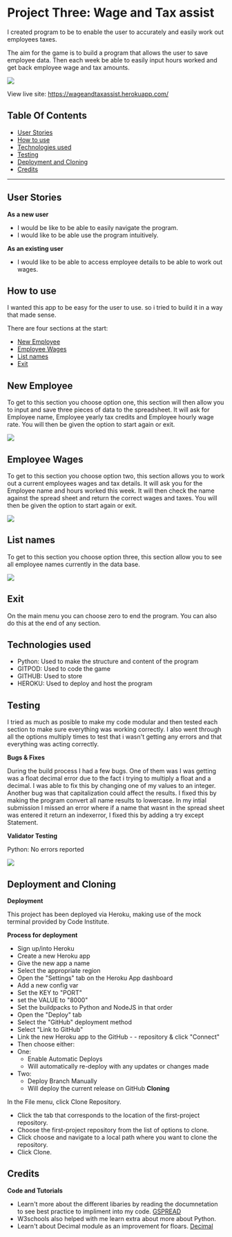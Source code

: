 # Project Three: Wage and Tax assist

I created program to be to enable the user to accurately and easily work out employees taxes.

The aim for the game is to build a program that allows the user to save employee data. Then each week be able to easily input hours worked and get back employee wage and tax amounts.

![](docs/startscreen.png)

View live site: https://wageandtaxassist.herokuapp.com/

## Table Of Contents

  * [User Stories](#user-stories) 
  * [How to use](#how-to-use)
  * [Technologies used](#technologies-used)
  * [Testing](#testing)
  * [Deployment and Cloning](#deployment-and-cloning)
  * [Credits](#credits)
---

## User Stories
__As a new user__

- I would be like to be able to easily navigate the program.
- I would like to be able use the program intuitively.

__As an existing user__

- I would like to be able to access employee details to be able to work out wages.

## How to use

I wanted this app to be easy for the user to use. so i tried to build it in a way that made sense. 

There are four sections at the start:

- [New Employee](#new-employee)
- [Employee Wages](#employee-wages)
- [List names](#list-names)
- [Exit](#exit)

## New Employee

To get to this section you choose option one, this section will then allow you to input and save three pieces of data to the spreadsheet. It will ask for Employee name, Employee yearly tax credits and Employee hourly wage rate. You will then be given the option to start again or exit.

![](docs/newemployee.png)

## Employee Wages

To get to this section you choose option two, this section allows you to work out a current employees wages and tax details. It will ask you for the Employee name and hours worked this week.
It will then check the name against the spread sheet and return the correct wages and taxes. You will then be given the option to start again or exit.

![](docs/existingemployee.png)

## List names

To get to this section you choose option three, this section allow you to see all employee names currently in the data base.

![](docs/employeelist.png)

## Exit

On the main menu you can choose zero to end the program. You can also do this at the end of any section.
## Technologies used

- Python: Used to make the structure and content of the program
- GITPOD: Used to code the game
- GITHUB: Used to store
- HEROKU: Used to deploy and host the program

## Testing

I tried as much as posible to make my code modular and then tested each section to make sure everything was working correctly.
I also went through all the options multiply times to test that i wasn't getting any errors and that everything was acting correctly.

__Bugs & Fixes__

During the build process I had a few bugs. One of them was I was getting was a float decimal error due to the fact i trying to multiply a float and a decimal. I was able to fix this by changing one of my values to an integer.
Another bug was that capitalization could affect the results. I fixed this by making the program convert all name results to lowercase.
In my intial submission I missed an error where if a name that wasnt in the spread sheet was entered it return an indexerror, I fixed this by adding a try except Statement.

__Validator Testing__

Python: No errors reported

![](docs/pep8.png)

## Deployment and Cloning

__Deployment__

This project has been deployed via Heroku, making use of the mock terminal provided by Code Institute.

__Process for deployment__

- Sign up/into Heroku
- Create a new Heroku app
- Give the new app a name
- Select the appropriate region
- Open the "Settings" tab on the Heroku    App dashboard
- Add a new config var
- Set the KEY to "PORT"
- set the VALUE to "8000"
- Set the buildpacks to Python and NodeJS in that order
- Open the "Deploy" tab
- Select the "GitHub" deployment method
- Select "Link to GitHub"
- Link the new Heroku app to the GitHub - - repository & click "Connect"
- Then choose either:
- One:
  - Enable Automatic Deploys
  - Will automatically re-deploy with any updates or changes made
- Two:
  - Deploy Branch Manually
  - Will deploy the current release on GitHub
__Cloning__

In the File menu, click Clone Repository.
- Click the tab that corresponds to the location of the first-project repository.
- Choose the first-project repository from the list of options to clone.
- Click choose and navigate to a local path where you want to clone the repository.
- Click Clone.

## Credits

__Code and Tutorials__

- Learn't more about the different libaries by reading the documnetation to see best practice to impliment into my code. [GSPREAD](https://docs.gspread.org/en/latest/)
- W3schools also helped with me learn extra about more about Python.
- Learn't about Decimal module as an improvement for floars. [Decimal](https://docs.python.org/3/library/decimal.html)